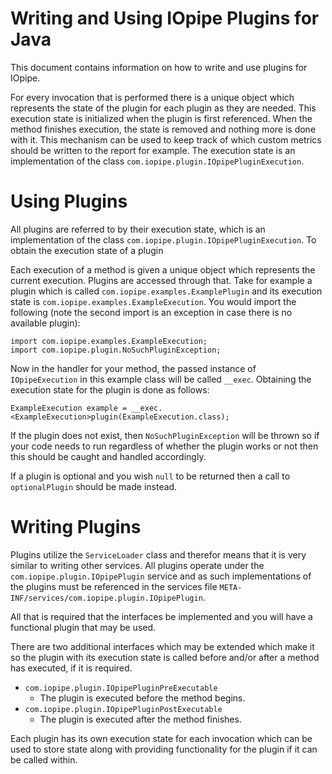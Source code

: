 # Writing and Using IOpipe Plugins for Java

This document contains information on how to write and use plugins for IOpipe.

For every invocation that is performed there is a unique object which
represents the state of the plugin for each plugin as they are needed. This
execution state is initialized when the plugin is first referenced. When the
method finishes execution, the state is removed and nothing more is done with
it. This mechanism can be used to keep track of which custom metrics should
be written to the report for example. The execution state is an implementation
of the class `com.iopipe.plugin.IOpipePluginExecution`.

# Using Plugins

All plugins are referred to by their execution state, which is an
implementation of the class `com.iopipe.plugin.IOpipePluginExecution`.
To obtain the execution state of a plugin

Each execution of a method is given a unique object which represents the
current execution. Plugins are accessed through that. Take for example a
plugin which is called `com.iopipe.examples.ExamplePlugin` and its
execution state is `com.iopipe.examples.ExampleExecution`. You would import
the following (note the second import is an exception in case there is no
available plugin):

```
import com.iopipe.examples.ExampleExecution;
import com.iopipe.plugin.NoSuchPluginException;
```

Now in the handler for your method, the passed instance of `IOpipeExecution`
in this example class will be called `__exec`. Obtaining the execution state
for the plugin is done as follows:

```
ExampleExecution example = __exec.<ExampleExecution>plugin(ExampleExecution.class);
```

If the plugin does not exist, then `NoSuchPluginException` will be thrown so
if your code needs to run regardless of whether the plugin works or not then
this should be caught and handled accordingly.

If a plugin is optional and you wish `null` to be returned then a call to
`optionalPlugin` should be made instead.

# Writing Plugins

Plugins utilize the `ServiceLoader` class and therefor means that it is very
similar to writing other services. All plugins operate under the
`com.iopipe.plugin.IOpipePlugin` service and as such implementations of the
plugins must be referenced in the services file
`META-INF/services/com.iopipe.plugin.IOpipePlugin`.

All that is required that the interfaces be implemented and you will have a
functional plugin that may be used.

There are two additional interfaces which may be extended which make it so the
plugin with its execution state is called before and/or after a method has
executed, if it is required.

 * `com.iopipe.plugin.IOpipePluginPreExecutable`
   * The plugin is executed before the method begins.
 * `com.iopipe.plugin.IOpipePluginPostExecutable`
   * The plugin is executed after the method finishes.

Each plugin has its own execution state for each invocation which can be used
to store state along with providing functionality for the plugin if it can be
called within.

